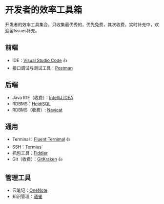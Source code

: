 # 开发者的效率工具箱
开发者的效率工具集合，只收集最优秀的，优先免费，其次收费，实时补充中，欢迎留Issues补充。

## 前端
* IDE：[Visual Studio Code](https://code.visualstudio.com/) 👍
* 接口调试与测试工具：[Postman](https://www.postman.com/downloads/?utm_source=postman-home)
## 后端
* Java IDE（收费）：[IntelliJ IDEA](https://www.jetbrains.com/idea/)  
* RDBMS：[HeidiSQL](https://www.heidisql.com/)
* RDBMS（收费）: [Navicat](https://navicat.com.cn/products)
## 通用
* Terminal：[Fluent Ternimal](https://github.com/felixse/FluentTerminal) 👍
* SSH：[Termius](https://www.termius.com/)
* 抓包工具：[Fiddler](https://www.telerik.com/fiddler)
* Git（收费）：[GitKraken](https://www.gitkraken.com/) 👍
## 管理工具
* 云笔记：[OneNote](https://www.onenote.com/signin?wdorigin=ondc)
* 知识管理：[语雀](https://www.yuque.com/)
